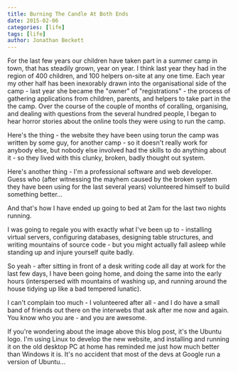 ```yaml
---
title: Burning The Candle At Both Ends
date: 2015-02-06
categories: [life]
tags: [life]
author: Jonathan Beckett
---
```


For the last few years our children have taken part in a summer camp in town, that has steadily grown, year on year. I think last year they had in the region of 400 children, and 100 helpers on-site at any one time. Each year my other half has been inexorably drawn into the organisational side of the camp - last year she became the "owner" of "registrations" - the process of gathering applications from children, parents, and helpers to take part in the the camp. Over the course of the couple of months of coralling, organising, and dealing with questions from the several hundred people, I began to hear horror stories about the online tools they were using to run the camp.

Here's the thing - the website they have been using torun the camp was written by some guy, for another camp - so it doesn't really work for anybody else, but nobody else involved had the skills to do anything about it - so they lived with this clunky, broken, badly thought out system.

Here's another thing - I'm a professional software and web developer. Guess who (after witnessing the mayhem caused by the broken system they have been using for the last several years) volunteered himself to build something better...

And that's how I have ended up going to bed at 2am for the last two nights running.

I was going to regale you with exactly what I've been up to - installing virtual servers, configuring databases, designing table structures, and writing mountains of source code - but you might actually fall asleep while standing up and injure yourself quite badly.

So yeah - after sitting in front of a desk writing code all day at work for the last few days, I have been going home, and doing the same into the early hours (interspersed with mountains of washing up, and running around the house tidying up like a bad tempered lunatic).

I can't complain too much - I volunteered after all - and I do have a small band of friends out there on the interwebs that ask after me now and again. You know who you are - and you are awesome.

If you're wondering about the image above this blog post, it's the Ubuntu logo. I'm using Linux to develop the new website, and installing and running it on the old desktop PC at home has reminded me just how much better than Windows it is. It's no accident that most of the devs at Google run a version of Ubuntu...